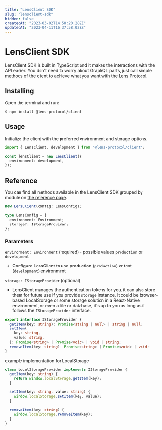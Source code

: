 ```yaml
---
title: "LensClient SDK"
slug: "lensclient-sdk"
hidden: false
createdAt: "2023-03-02T14:50:20.282Z"
updatedAt: "2023-04-11T16:37:58.028Z"
---
```


# LensClient SDK

LensClient SDK is built in TypeScript and it makes the interactions with the API easier. You don't need to worry about GraphQL parts, just call simple methods of the client to achieve what you want with the Lens Protocol.

## Installing

Open the terminal and run:

```shell
$ npm install @lens-protocol/client
```

## Usage

Initialize the client with the preferred environment and storage options.

```typescript
import { LensClient, development } from "@lens-protocol/client";

const lensClient = new LensClient({
  environment: development,
});
```

## Reference

You can find all methods available in the LensClient SDK grouped by module on [the reference page](doc:client-sdk-reference).

```typescript
new LensClient(config: LensConfig);

type LensConfig = {
  environment: Environment;
  storage?: IStorageProvider;
};
```

### Parameters

`environment: Environment` (required) - possible values `production` or `development`

- Configure LensClient to use production (`production`) or test (`development`) environment

`storage: IStorageProvider` (optional)

- LensClient manages the authentication tokens for you, it can also store them for future use if you provide `storage` instance. It could be browser-based LocalStorage or some storage solution in a React-Native environment, or even a file or database, it's up to you as long as it follows the `IStorageProvider` interface.

```typescript
export interface IStorageProvider {
  getItem(key: string): Promise<string | null> | string | null;
  setItem(
    key: string,
    value: string,
  ): Promise<string> | Promise<void> | void | string;
  removeItem(key: string): Promise<string> | Promise<void> | void;
}
```

example implementation for LocalStorage

```typescript
class LocalStorageProvider implements IStorageProvider {
  getItem(key: string) {
    return window.localStorage.getItem(key);
  }

  setItem(key: string, value: string) {
    window.localStorage.setItem(key, value);
  }

  removeItem(key: string) {
    window.localStorage.removeItem(key);
  }
}
```
